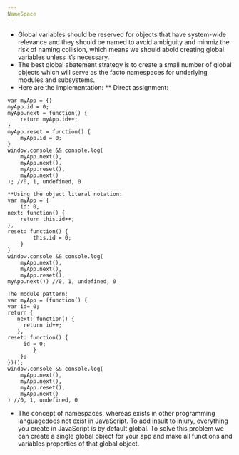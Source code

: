 ```yaml
---
NameSpace
---
```

* Global variables should be reserved for objects that have system-wide relevance and they should be named to avoid ambiguity and minmiz the risk of naming collision, which means we should aboid creating global variables unless it’s necessary. 
* The best global abatement strategy is to create a small number of global objects which will serve as the facto namespaces for underlying modules and subsystems.
* Here are the implementation:
** Direct assignment:

```
var myApp = {}
myApp.id = 0;
myApp.next = function() {
    return myApp.id++;  
}
myApp.reset = function() {
    myApp.id = 0;   
}
window.console && console.log(
    myApp.next(),
    myApp.next(),
    myApp.reset(),
    myApp.next()
); //0, 1, undefined, 0 

**Using the object literal notation:
var myApp = {
    id: 0,
next: function() {
    return this.id++;   
},
reset: function() {
        this.id = 0;    
    }
}
window.console && console.log(
    myApp.next(),
    myApp.next(),
    myApp.reset(),
myApp.next()) //0, 1, undefined, 0

The module pattern: 
var myApp = (function() {
var id= 0;
return {
   next: function() {
     return id++;    
   },
reset: function() {
     id = 0;     
        }
    };  
})();   
window.console && console.log(
    myApp.next(),
    myApp.next(),
    myApp.reset(),
    myApp.next()
) //0, 1, undefined, 0  
```

* The concept of namespaces, whereas exists in other programming languagedoes not exist in JavaScript. To add insult to injury, everything you create in JavaScript is by default global. To solve this problem we can create a single global object for your app and make all functions and variables properties of that global object.


